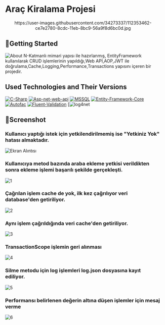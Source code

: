 #  **Araç Kiralama Projesi**
<p align="center"> https://user-images.githubusercontent.com/34273337/112353462-ce7e2780-8cdc-11eb-8bc9-56a9f8d6bc0d.jpg</p>

## :pushpin:Getting Started
![About](https://user-images.githubusercontent.com/34273337/112353263-a42c6a00-8cdc-11eb-9c99-f24a3f2cc1bd.png)
N-Katmanlı mimari yapısı ile hazırlanmış, EntityFramework kullanılarak CRUD işlemlerinin yapıldığı,Web APİ,AOP,JWT ile doğrulama,Cache,Logging,Performance,Transactions yapısını içeren bir projedir.
## Used Technologies and Their Versions
[![C-Sharp](https://img.shields.io/badge/C%23-239120?style=for-the-badge&logo=c-sharp&logoColor=white)](https://docs.microsoft.com/en-us/dotnet/csharp/)
[![Asp-net-web-api](https://img.shields.io/badge/ASP.NET%20Web%20API-5C2D91?style=for-the-badge&logo=.net&logoColor=white)](https://dotnet.microsoft.com/apps/aspnet)
[![MSSQL](https://img.shields.io/badge/MSSQL-004880?style=for-the-badge&logo=microsoft-sql-server&logoColor=white)](https://www.microsoft.com/en-us/sql-server/sql-server-2019?rtc=2)
[![Entity-Framework-Core](https://img.shields.io/badge/Entity%20Framework%20Core%20v3.1.1-004880?style=for-the-badge&logo=nuget&logoColor=white)](https://docs.microsoft.com/en-us/ef/)
[![Autofac](https://img.shields.io/badge/Autofac%20v6.1-004880?style=for-the-badge&logo=nuget&logoColor=white)](https://autofac.org/)
[![Fluent-Validation](https://img.shields.io/badge/Fluent%20Validation%20v9.5.1-004880?style=for-the-badge&logo=nuget&logoColor=white)](https://fluentvalidation.net/)
[![log4net](https://img.shields.io/badge/log4net%20v2.0.12-004880?style=for-the-badge&logo=nuget&logoColor=white)
## :pushpin:Screenshot

### Kullanıcı yaptığı istek  için yetkilendirilmemiş ise "Yetkiniz Yok" hatası almaktadır.
![Ekran Alıntısı](https://user-images.githubusercontent.com/34273337/110037872-10582580-7d50-11eb-96ee-5a57b133cd33.PNG)
  
### Kullanıcıya metod bazında araba ekleme yetkisi verildikten sonra ekleme işlemi başarılı şekilde gerçekleşti.
![1](https://user-images.githubusercontent.com/34273337/110038142-66c56400-7d50-11eb-8f53-7c8b1ccf54b8.PNG)

### Çağrılan işlem cache de yok, ilk kez çağrılıyor veri database'den getiriliyor.
![2](https://user-images.githubusercontent.com/34273337/110038229-83619c00-7d50-11eb-995b-3cbbe0be2402.PNG)

### Aynı işlem çağrıldığında  veri cache'den getiriliyor.
![3](https://user-images.githubusercontent.com/34273337/110038287-97a59900-7d50-11eb-8d59-70aae7099819.PNG)

### TransactionScope işlemin geri alınması
![4](https://user-images.githubusercontent.com/34273337/110038369-b4da6780-7d50-11eb-88df-01da954ea8a0.PNG)
 
### Silme metodu için log işlemleri  log.json dosyasına kayıt ediliyor. 
![5](https://user-images.githubusercontent.com/34273337/110038398-c28fed00-7d50-11eb-9c6e-2fcf17fbd1bd.PNG)

### Performansı belirlenen değerin altına düşen işlemler için mesaj verme 
![6](https://user-images.githubusercontent.com/34273337/110038446-d0de0900-7d50-11eb-8b14-93946c05a194.PNG)


